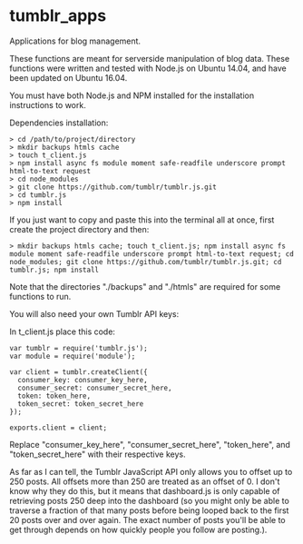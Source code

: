 # tumblr_apps
Applications for blog management.

These functions are meant for serverside manipulation of blog data.
These functions were written and tested with Node.js on Ubuntu 14.04, and have been updated on Ubuntu 16.04.

You must have both Node.js and NPM installed for the installation instructions to work.

Dependencies installation:
```
> cd /path/to/project/directory
> mkdir backups htmls cache
> touch t_client.js
> npm install async fs module moment safe-readfile underscore prompt html-to-text request
> cd node_modules
> git clone https://github.com/tumblr/tumblr.js.git
> cd tumblr.js
> npm install
```

If you just want to copy and paste this into the terminal all at once, first create the project directory and then:
```
> mkdir backups htmls cache; touch t_client.js; npm install async fs module moment safe-readfile underscore prompt html-to-text request; cd node_modules; git clone https://github.com/tumblr/tumblr.js.git; cd tumblr.js; npm install
```

Note that the directories "./backups" and "./htmls" are required for some functions to run.

You will also need your own Tumblr API keys:

In t_client.js place this code:
```
var tumblr = require('tumblr.js');
var module = require('module');

var client = tumblr.createClient({
  consumer_key: consumer_key_here,
  consumer_secret: consumer_secret_here,
  token: token_here,
  token_secret: token_secret_here
});

exports.client = client;
```
Replace "consumer_key_here", "consumer_secret_here", "token_here", and "token_secret_here" with their respective keys.

As far as I can tell, the Tumblr JavaScript API only allows you to offset up to 250 posts. All offsets more than 250 are treated as an offset of 0. I don't know why they do this, but it means that dashboard.js is only capable of retrieving posts 250 deep into the dashboard (so you might only be able to traverse a fraction of that many posts before being looped back to the first 20 posts over and over again. The exact number of posts you'll be able to get through depends on how quickly people you follow are posting.).
 
